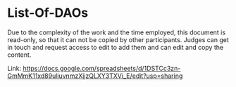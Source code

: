 # List-Of-DAOs

Due to the complexity of the work and the time employed, this document is read-only, so that it can not be copied by other participants.
Judges can get in touch and request access to edit to add them and can edit and copy the content. 

Link:
https://docs.google.com/spreadsheets/d/1DSTCc3zn-GmMmK11xd89uliuvnmzXjjzQLXY3TXVi_E/edit?usp=sharing
